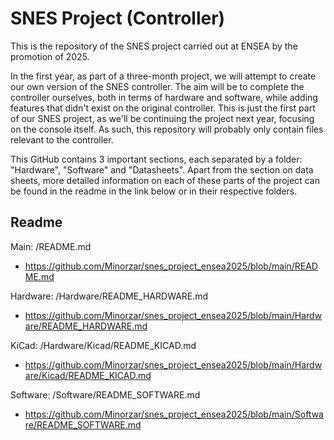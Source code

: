 # SNES Project (Controller)

This is the repository of the SNES project carried out at ENSEA by the promotion of 2025.

In the first year, as part of a three-month project, we will attempt to create our own version of the SNES controller. The aim will be to complete the controller ourselves, both in terms of hardware and software, while adding features that didn't exist on the original controller. This is just the first part of our SNES project, as we'll be continuing the project next year, focusing on the console itself. As such, this repository will probably only contain files relevant to the controller.

This GitHub contains 3 important sections, each separated by a folder: "Hardware", "Software" and "Datasheets". Apart from the section on data sheets, more detailed information on each of these parts of the project can be found in the readme in the link below or in their respective folders.

## Readme

Main: /README.md
- https://github.com/Minorzar/snes_project_ensea2025/blob/main/README.md

Hardware: /Hardware/README_HARDWARE.md
- https://github.com/Minorzar/snes_project_ensea2025/blob/main/Hardware/README_HARDWARE.md

KiCad: /Hardware/Kicad/README_KICAD.md
- https://github.com/Minorzar/snes_project_ensea2025/blob/main/Hardware/Kicad/README_KICAD.md

Software: /Software/README_SOFTWARE.md
- https://github.com/Minorzar/snes_project_ensea2025/blob/main/Software/README_SOFTWARE.md

